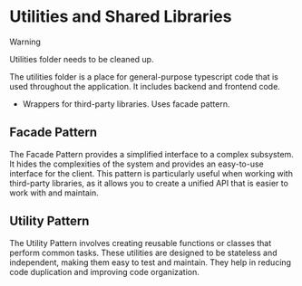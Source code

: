 # Utilities and Shared Libraries

> [!WARNING]  
> Utilities folder needs to be cleaned up.

The utilities folder is a place for general-purpose typescript code that is used throughout the application. It includes
backend and frontend code.

- Wrappers for third-party libraries. Uses facade pattern.

## Facade Pattern

The Facade Pattern provides a simplified interface to a complex subsystem. It hides the complexities of the system and
provides an easy-to-use interface for the client. This pattern is particularly useful when working with third-party
libraries, as it allows you to create a unified API that is easier to work with and maintain.

## Utility Pattern

The Utility Pattern involves creating reusable functions or classes that perform common tasks. These utilities are
designed to be stateless and independent, making them easy to test and maintain. They help in reducing code duplication
and improving code organization.